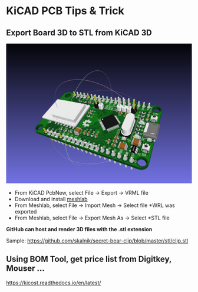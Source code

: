 # KiCAD PCB Tips & Trick

## Export Board 3D to STL from KiCAD 3D

![Kicad 3D](images/kicad-3d.png)

- From KiCAD PcbNew, select File -> Export -> VRML file
- Download and install [meshlab](http://meshlab.sourceforge.net/)
- From Meshlab, select File -> Import Mesh -> Select file *WRL was exported 
- From Meshlab, select File -> Export Mesh As -> Select *STL file

**GitHub can host and render 3D files with the .stl extension**

Sample: https://github.com/skalnik/secret-bear-clip/blob/master/stl/clip.stl

## Using BOM Tool, get price list from Digitkey, Mouser ...

https://kicost.readthedocs.io/en/latest/